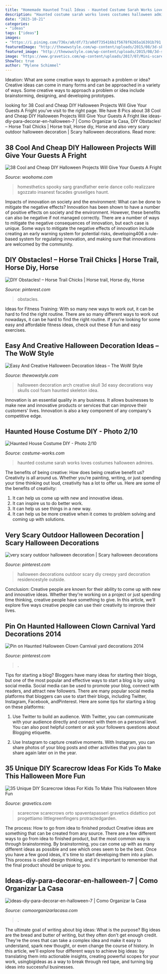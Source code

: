 ```yaml
---
title: "Homemade Haunted Trail Ideas - Haunted Costume Sarah Works Loves Costumes Halloween Admires"
description: "Haunted costume sarah works loves costumes halloween admires"
date: "2023-10-21"
categories:
- "ideas"
tags: ["ideas"]
images:
- "https://i.pinimg.com/736x/a0/df/73/a0df735416b1f5678f6265a16391b791.jpg"
featuredImage: "http://thewowstyle.com/wp-content/uploads/2015/08/3d-skull-arch-way-halloween-decoration.jpg"
featured_image: "http://thewowstyle.com/wp-content/uploads/2015/08/3d-skull-arch-way-halloween-decoration.jpg"
image: "https://www.gravetics.com/wp-content/uploads/2017/07/Mini-scarecrow.jpg"
ShowToc: true
author: "Mylene Schimmel"
---
```



Ideation: What are some creative ways to approach a problem or idea?
Creative ideas can come in many forms and can be approached in a variety of ways. Some creative ways to approach a problem or idea include brainstorming, designing, and developing prototypes.

	

		
looking for 38 Cool and Cheap DIY Halloween Projects Will Give Your Guests A Fright you've visit to the right page. We have 8 Pics about 38 Cool and Cheap DIY Halloween Projects Will Give Your Guests A Fright like ideas-diy-para-decorar-en-halloween-7 | Como Organizar la Casa, DIY Obstacles! – Horse Trail Chicks | Horse trail, Horse diy, Horse and also very scary outdoor halloween decoration | Scary halloween decorations. Read more:
		
    
## 38 Cool And Cheap DIY Halloween Projects Will Give Your Guests A Fright

<img loading=lazy src="https://www.woohome.com/wp-content/uploads/2017/10/16-cheap-cardboard-coffin.jpg" onerror="this.onerror=null;this.src='https://tse2.mm.bing.net/th?id=OIP.avAbEwqgg2WONI0HlCP-ngHaJ4&amp;pid=15.1';" alt="38 Cool and Cheap DIY Halloween Projects Will Give Your Guests A Fright">

_Source: woohome.com_

>homesthetics spooky sarg grandfather eerie dance collo realizzare sgozzato insanest facades gruseliges haunt. 

	

Impacts of innovation on society and the environment: What can be done to mitigate the negative effects?
Innovation has been shown to have a number of positive effects on society and the environment. However, these benefits can also be negative if not managed correctly. There are a number of ways to mitigate the negative consequences of innovation, but each case is unique. Some ways to mitigate the negative effects of innovation include creating an early warning system for potential risks, developing406
a rule-based system for regulating innovation, and making sure that innovations are welcomed by the community.

    
## DIY Obstacles! – Horse Trail Chicks | Horse Trail, Horse Diy, Horse

<img loading=lazy src="https://i.pinimg.com/736x/a0/df/73/a0df735416b1f5678f6265a16391b791.jpg" onerror="this.onerror=null;this.src='https://tse2.mm.bing.net/th?id=OIP.S3rQ3SSIL02FosMmBO3rsQHaCs&amp;pid=15.1';" alt="DIY Obstacles! – Horse Trail Chicks | Horse trail, Horse diy, Horse">

_Source: pinterest.com_

>obstacles. 

	

Ideas for Fitness Training: With so many new ways to work out, it can be hard to find the right routine.
There are so many different ways to work out nowadays, it can be hard to find the right routine. If you're looking for some easy and affordable fitness ideas, check out these 8 fun and easy exercises.

    
## Easy And Creative Halloween Decoration Ideas – The WoW Style

<img loading=lazy src="http://thewowstyle.com/wp-content/uploads/2015/08/3d-skull-arch-way-halloween-decoration.jpg" onerror="this.onerror=null;this.src='https://tse1.mm.bing.net/th?id=OIP.3Im_KUh3d1FjjEveY2JXEgHaLH&amp;pid=15.1';" alt="Easy And Creative Halloween Decoration Ideas – The WoW Style">

_Source: thewowstyle.com_

>halloween decoration arch creative skull 3d easy decorations way skulls cool foam haunted skeleton idea. 

	

Innovation is an essential quality in any business. It allows businesses to make new and innovative products or services that can improve their customers' lives. Innovation is also a key component of any company's competitive edge.

    
## Haunted House Costume DIY - Photo 2/10

<img loading=lazy src="https://photos.costume-works.com/full/haunted_house3.jpg" onerror="this.onerror=null;this.src='https://tse2.mm.bing.net/th?id=OIP.KCY4GE33GjBbhSTDvF8F4QHaJ4&amp;pid=15.1';" alt="Haunted House Costume DIY - Photo 2/10">

_Source: costume-works.com_

>haunted costume sarah works loves costumes halloween admires. 

	

The benefits of being creative: How does being creative benefit us?
Creativity is all around us. Whether you’re painting, writing, or just spending your time thinking out loud, creativity has a lot to offer us. Here are some of the benefits of creativity: 
1. It can help us come up with new and innovative ideas.
2. It can inspire us to do better work.
3. It can help us see things in a new way.
4. It can help us be more creative when it comes to problem solving and coming up with solutions.

    
## Very Scary Outdoor Halloween Decoration | Scary Halloween Decorations

<img loading=lazy src="https://i.pinimg.com/originals/ec/18/79/ec18798cc9aec719e2b37dd371df793b.jpg" onerror="this.onerror=null;this.src='https://tse1.mm.bing.net/th?id=OIP.0fdr35LI-UCkE3WoTTUulgHaLE&amp;pid=15.1';" alt="very scary outdoor halloween decoration | Scary halloween decorations">

_Source: pinterest.com_

>halloween decorations outdoor scary diy creepy yard decoration residencestyle outside. 

	

Conclusion:
Creative people are known for their ability to come up with new and innovative ideas. Whether they're working on a project or just spending time thinking, creative people have something to give. In this article, we'll explore five ways creative people can use their creativity to improve their lives.

    
## Pin On Haunted Halloween Clown Carnival Yard Decorations 2014

<img loading=lazy src="https://i.pinimg.com/originals/39/ce/be/39cebe6257d1a976c28c6a6a3cbd7c53.jpg" onerror="this.onerror=null;this.src='https://tse4.mm.bing.net/th?id=OIP.DSkzlXPJhiK7FOmLYibgZwHaJ4&amp;pid=15.1';" alt="Pin on Haunted Halloween Clown Carnival yard decorations 2014">

_Source: pinterest.com_

>. 

	

Tips for starting a blog?
Bloggers have many ideas for starting their blogs, but one of the most popular and effective ways to start a blog is by using social media. Social media can be used to promote your blog, connect with readers, and attract new followers. There are many popular social media platforms that bloggers can use to start their blogs, including Twitter, Instagram, Facebook, andPinterest. Here are some tips for starting a blog on these platforms:
1. Use Twitter to build an audience. With Twitter, you can communicate with your audience directly and connect with them on a personal level. You can also post helpful content or ask your followers questions about Blogging etiquette.

2. Use Instagram to capture creative moments. With Instagram, you can share photos of your blog posts and other activities that you plan to share again later on in the year.

    
## 35 Unique DIY Scarecrow Ideas For Kids To Make This Halloween More Fun

<img loading=lazy src="https://www.gravetics.com/wp-content/uploads/2017/07/Mini-scarecrow.jpg" onerror="this.onerror=null;this.src='https://tse3.mm.bing.net/th?id=OIP.WYKo9y7SQ139Z__rYSN9HgHaLN&amp;pid=15.1';" alt="35 Unique DIY Scarecrow Ideas For Kids To Make This Halloween More Fun">

_Source: gravetics.com_

>scarecrow scarecrows orto spaventapasseri gravetics didattico pot progettiamo littlegreenfingers protractedgarden. 

	

The process: How to go from idea to finished product
Creative ideas are something that can be created from any source. There are a few different ways to go from idea to finished product, but the most common way is through brainstorming. By brainstorming, you can come up with as many different ideas as possible and see which ones seem to be the best. Once you have a few good ideas, it's time to start developing them into a plan. This process is called design thinking, and it's important to remember that the final product should be unique to you.

    
## Ideas-diy-para-decorar-en-halloween-7 | Como Organizar La Casa

<img loading=lazy src="https://comoorganizarlacasa.com/wp-content/uploads/2016/09/Ideas-DIY-para-decorar-en-halloween-7.jpg" onerror="this.onerror=null;this.src='https://tse3.mm.bing.net/th?id=OIP.NGn-YK3dt-ht_537tasP_AHaKj&amp;pid=15.1';" alt="ideas-diy-para-decorar-en-halloween-7 | Como Organizar la Casa">

_Source: comoorganizarlacasa.com_

>. 

	

The ultimate goal of writing about big ideas: What is the purpose?
Big ideas are the bread and butter of writing, but they often don't get enough credit. They're the ones that can take a complex idea and make it easy to understand, spark new thought, or even change the course of history. In this article, we'll explore four different ways to achieve big ideas: by translating them into actionable insights, creating powerful scopes for your work, usingbigideas as a way to break through red tape, and turning big ideas into successful businesses.

